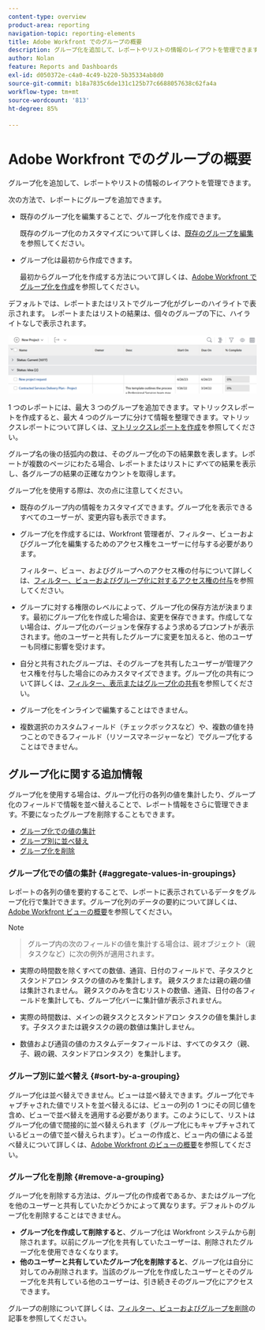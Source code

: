 ```yaml
---
content-type: overview
product-area: reporting
navigation-topic: reporting-elements
title: Adobe Workfront でのグループの概要
description: グループ化を追加して、レポートやリストの情報のレイアウトを管理できます。
author: Nolan
feature: Reports and Dashboards
exl-id: d050372e-c4a0-4c49-b220-5b35334ab8d0
source-git-commit: b18a7835c6de131c125b77c6688057638c62fa4a
workflow-type: tm+mt
source-wordcount: '813'
ht-degree: 85%

---
```


# Adobe Workfront でのグループの概要

<!-- Audited: 11/2024 -->

<!--(NOTE: This article was supposed to be replaced by "Groupings overview", but decided to keep this here because this is linked in too many places. "Create groupings" and "Edit existing groupings" have been added also (with videos) to replace portions of the old content here.)-->

グループ化を追加して、レポートやリストの情報のレイアウトを管理できます。

次の方法で、レポートにグループを追加できます。

* 既存のグループ化を編集することで、グループ化を作成できます。

  既存のグループ化のカスタマイズについて詳しくは、[既存のグループを編集](../../../reports-and-dashboards/reports/reporting-elements/edit-existing-groupings.md)を参照してください。

* グループ化は最初から作成できます。

  最初からグループ化を作成する方法について詳しくは、[Adobe Workfront でグループ化を作成](../../../reports-and-dashboards/reports/reporting-elements/create-groupings.md)を参照してください。

デフォルトでは、レポートまたはリストでグループ化がグレーのハイライトで表示されます。 レポートまたはリストの結果は、個々のグループの下に、ハイライトなしで表示されます。

![ グループ化の例 ](assets/grouping-example-blue.png)

1 つのレポートには、最大 3 つのグループを追加できます。マトリックスレポートを作成すると、最大 4 つのグループに分けて情報を整理できます。マトリックスレポートについて詳しくは、[マトリックスレポートを作成](../../../reports-and-dashboards/reports/creating-and-managing-reports/create-matrix-report.md)を参照してください。

グループ名の後の括弧内の数は、そのグループ化の下の結果数を表します。レポートが複数のページにわたる場合、レポートまたはリストに&#x200B;*すべて*&#x200B;の結果を表示し、各グループの結果の正確なカウントを取得します。

グループ化を使用する際は、次の点に注意してください。

* 既存のグループ内の情報をカスタマイズできます。グループ化を表示できるすべてのユーザーが、変更内容も表示できます。
* グループ化を作成するには、Workfront 管理者が、フィルター、ビューおよびグループ化を編集するためのアクセス権をユーザーに付与する必要があります。

  フィルター、ビュー、およびグループへのアクセス権の付与について詳しくは、[フィルター、ビューおよびグループ化に対するアクセス権の付与](../../../administration-and-setup/add-users/configure-and-grant-access/grant-access-fvg.md)を参照してください。

* グループに対する権限のレベルによって、グループ化の保存方法が決まります。最初にグループ化を作成した場合は、変更を保存できます。作成してない場合は、グループ化のバージョンを保存するよう求めるプロンプトが表示されます。他のユーザーと共有したグループに変更を加えると、他のユーザーも同様に影響を受けます。
* 自分と共有されたグループは、そのグループを共有したユーザーが管理アクセス権を付与した場合にのみカスタマイズできます。グループ化の共有について詳しくは、[フィルター、表示またはグループ化の共有](../../../reports-and-dashboards/reports/reporting-elements/share-filter-view-grouping.md)を参照してください。
* グループ化をインラインで編集することはできません。
* 複数選択のカスタムフィールド（チェックボックスなど）や、複数の値を持つことのできるフィールド（リソースマネージャーなど）でグループ化することはできません。

## グループ化に関する追加情報

グループ化を使用する場合は、グループ化行の各列の値を集計したり、グループ化のフィールドで情報を並べ替えることで、レポート情報をさらに管理できます。不要になったグループを削除することもできます。

* [グループ化での値の集計](#aggregate-values-in-groupings)
* [グループ別に並べ替え](#sort-by-a-grouping)
* [グループ化を削除](#remove-a-grouping)

### グループ化での値の集計 {#aggregate-values-in-groupings}

レポートの各列の値を要約することで、レポートに表示されているデータをグループ化行で集計できます。グループ化列のデータの要約について詳しくは、[Adobe Workfront ビューの概要](../../../reports-and-dashboards/reports/reporting-elements/views-overview.md)を参照してください。


>[!NOTE]
>
>> グループ内の次のフィールドの値を集計する場合は、親オブジェクト（親タスクなど）に次の例外が適用されます。
>
>* 実際の時間数を除くすべての数値、通貨、日付のフィールドで、子タスクとスタンドアロン タスクの値のみを集計します。 親タスクまたは親の親の値は集計されません。 親タスクのみを含むリストの数値、通貨、日付の各フィールドを集計しても、グループ化バーに集計値が表示されません。
>
>* 実際の時間数は、メインの親タスクとスタンドアロン タスクの値を集計します。子タスクまたは親タスクの親の数値は集計しません。<!--Examples of Actual hours include Planned/Actual Labor Cost, Planned/Actual Expense Cost, Planned/Actual Cost, and Planned Hours.-->
>
>* 数値および通貨の値のカスタムデータフィールドは、すべてのタスク（親、子、親の親、スタンドアロンタスク）を集計します。


### グループ別に並べ替え {#sort-by-a-grouping}

グループ化は並べ替えできません。ビューは並べ替えできます。グループ化でキャプチャされた値でリストを並べ替えるには、ビューの列の 1 つにその同じ値を含め、ビューで並べ替えを適用する必要があります。このようにして、リストはグループ化の値で間接的に並べ替えられます（グループ化にもキャプチャされているビューの値で並べ替えられます）。ビューの作成と、ビュー内の値による並べ替えについて詳しくは、[Adobe Workfront のビューの概要](../../../reports-and-dashboards/reports/reporting-elements/views-overview.md)を参照してください。

### グループ化を削除 {#remove-a-grouping}

グループ化を削除する方法は、グループ化の作成者であるか、またはグループ化を他のユーザーと共有していたかどうかによって異なります。デフォルトのグループ化を削除することはできません。

* **グループ化を作成して削除すると**、グループ化は Workfront システムから削除されます。以前にグループ化を共有していたユーザーは、削除されたグループ化を使用できなくなります。
* **他のユーザーと共有していたグループ化を削除すると**、グループ化は自分に対してのみ削除されます。当該のグループ化を作成したユーザーとそのグループ化を共有している他のユーザーは、引き続きそのグループ化にアクセスできます。

グループの削除について詳しくは、[フィルター、ビューおよびグループを削除](../../../reports-and-dashboards/reports/reporting-elements/remove-filters-views-groupings.md)の記事を参照してください。


<!--Original note

The following exceptions apply for parent objects (for example, parent tasks) when you are aggregating values for the following fields in groupings:
All the number and currency fields except Actual Hours (for example, Planned/ Actual Labor Cost, Planned/ Actual Expense Cost, Planned/ Actual Cost, Planned Hours) aggregate only the values for the children tasks, and standalone tasks. They do not aggregate the values for the parent tasks or parents of parents.
Actual Hours aggregate the values for the main parent and the standalone tasks; they do not aggregate the numbers for the parents of parent tasks or the children tasks.
Custom data fields for number and currency values aggregate all tasks: parents, children, parents of parents, and standalone tasks.

-->
